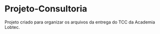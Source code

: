 # Projeto-Consultoria
Projeto criado para organizar os arquivos da entrega do TCC da Academia Lobtec.
